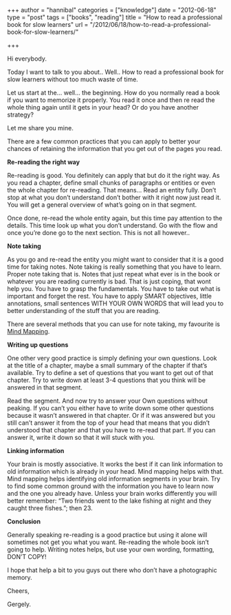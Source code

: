 +++
author = "hannibal"
categories = ["knowledge"]
date = "2012-06-18"
type = "post"
tags = ["books", "reading"]
title = "How to read a professional book for slow learners"
url = "/2012/06/18/how-to-read-a-professional-book-for-slow-learners/"

+++

Hi everybody. 

Today I want to talk to you about.. Well.. How to read a professional book for slow learners without too much waste of time. 

Let us start at the&#8230; well&#8230; the beginning. How do you normally read a book if you want to memorize it properly. You read it once and then re read the whole thing again until it gets in your head? Or do you have another strategy? 

Let me share you mine. 

There are a few common practices that you can apply to better your chances of retaining the information that you get out of the pages you read. 

**Re-reading the right way**

Re-reading is good. You definitely can apply that but do it the right way. As you read a chapter, define small chunks of paragraphs or entities or even the whole chapter for re-reading. That means&#8230; Read an entity fully. Don&#8217;t stop at what you don&#8217;t understand don&#8217;t bother with it right now just read it. You will get a general overview of what&#8217;s going on in that segment. 

Once done, re-read the whole entity again, but this time pay attention to the details. This time look up what you don&#8217;t understand. Go with the flow and once you&#8217;re done go to the next section. This is not all however..

**Note taking**

As you go and re-read the entity you might want to consider that it is a good time for taking notes. Note taking is really something that you have to learn. Proper note taking that is. Notes that just repeat what ever is in the book or whatever you are reading currently is bad. That is just coping, that wont help you. You have to grasp the fundamentals. You have to take out what is important and forget the rest. You have to apply SMART objectives, little annotations, small sentences WITH YOUR OWN WORDS that will lead you to better understanding of the stuff that you are reading. 

There are several methods that you can use for note taking, my favourite is <a href="http://en.wikipedia.org/wiki/Mind_map" title="MInd Mapping" target="_blank">Mind Mapping</a>. 

**Writing up questions**

One other very good practice is simply defining your own questions. Look at the title of a chapter, maybe a small summary of the chapter if that&#8217;s available. Try to define a set of questions that you want to get out of that chapter. Try to write down at least 3-4 questions that you think will be answered in that segment. 

Read the segment. And now try to answer your Own questions without peaking. If you can&#8217;t you either have to write down some other questions because it wasn&#8217;t answered in that chapter. Or if it was answered but you still can&#8217;t answer it from the top of your head that means that you didn&#8217;t understood that chapter and that you have to re-read that part. If you can answer it, write it down so that it will stuck with you.

**Linking information**

Your brain is mostly associative. It works the best if it can link information to old information which is already in your head. Mind mapping helps with that. Mind mapping helps identifying old information segments in your brain. Try to find some common ground with the information you have to learn now and the one you already have. Unless your brain works differently you will better remember: &#8220;Two friends went to the lake fishing at night and they caught three fishes.&#8221;; then 23.

**Conclusion**

Generally speaking re-reading is a good practice but using it alone will sometimes not get you what you want. Re-reading the whole book isn&#8217;t going to help. Writing notes helps, but use your own wording, formatting, DON&#8217;T COPY!

I hope that help a bit to you guys out there who don&#8217;t have a photographic memory. 

Cheers,
  
Gergely.